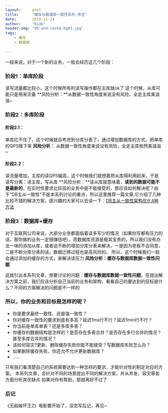```yaml
---
layout:     post
title:      "缓存与数据库一致性系列-序言"
date:       2018-11-24
author:     "Kido"
header-img: "db-and-cache-bg01.jpg"
tags:
    - 缓存
    - 数据库
    
---
```


一般来说，对于一个新的业务，一般会经历这几个阶段：

### 阶段1：单库阶段
读写流量都比较小，这个时候所有的读写操作都在主库就ok了
这个时候，从库可能只是用来灾备
**风险分析：**从数据一致性角度来说没有风险，全走主库美滋滋~

### 阶段2：多库阶段
#### 阶段2.1：
单库扛不住了，这个时候就会考虑到分库分表了，通过增加数据库的方式，把单库的QPS降下来
**风险分析：** 从数据一致性角度来说没有风险，全走主库依然美滋滋~
#### 阶段2.2：
读流量增加，主库的读QPS偏高，这个时候我们就想着把从库得利用起来，于是读写分离：读主库，写从库
**风险分析：**读从库就意味着，**读到的数据可能不是最新的**，在实时性要求比较高的业务中是不能接受的，那应该如何解决呢？由于"DB主从一致性"不是本系列讨论的重点，所以这里推荐一篇文章,它介绍了几种比较不错的解决方案，感兴趣的大家可以去读一下：[DB主从一致性架构优化4种方法](https://mp.weixin.qq.com/s?__biz=MjM5ODYxMDA5OQ==&mid=2651959442&idx=1&sn=feb8ff75385d8031386e120ef3535329&scene=21#wechat_redirect)

### 阶段3：数据库+缓存
对于互联网公司来说，大部分业务都面临着读多写少的情况（如果你写都有压力的话，那你做的业务一定很赚钱吧），而数据库资源是极其宝贵的，所以我们没有办法一味的添加从库，或者说不断的增加分库分表来解决，一是因为老板不会同意，二是不断分库分表的话，数据迁移过程也是高风险的。
所以，这个时候我们一般会通过添加的缓存的方式，来解决读压力
**风险分析：缓存与数据库数据一致性问题**

这就引出本系列文章，想要讨论的问题：**缓存与数据库数据一致性问题**，在提出解决方案之前，我们应该分析自己当前的业务和架构，看看自己的要达到的目标是什么？不同的方案解决的问题是不一样的

### 所以，你的业务和目标是怎样的呢？
 - 你是要求最终一致性、还是强一致性？
 - 你对缓存一致性的要求到底有多高？延迟1ms行不行？延迟1min行不行？
 - 你当前是单库单表？还是多库多表？
 - 你缓存的数据结构是怎样的？是否存在多表合并？是否存在多行合并的情况？甚至多库合并的情况？
 - 该如何容灾?更新、删除缓存失败你能不能接受？写数据库失败怎么办？
 - 如果删除缓存失败，你还允不允许更新数据库？
 - ......
 
只有我们看清楚自己的系统需要达到一种怎样的要求，才能针对性的制定对应的方案。
本系列文章，会针对不同的场景提出不同的解决方案，并从并发、容灾等各方面分析其优缺点
如果对你有帮助，那就再好不过了

### 后记
《无敌破坏王2》电影要开始了，没空写后记，再见~
